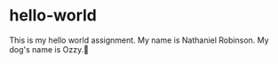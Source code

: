 # hello-world
This is my hello world assignment.
My name is Nathaniel Robinson. My dog's name is Ozzy.:dog: 
